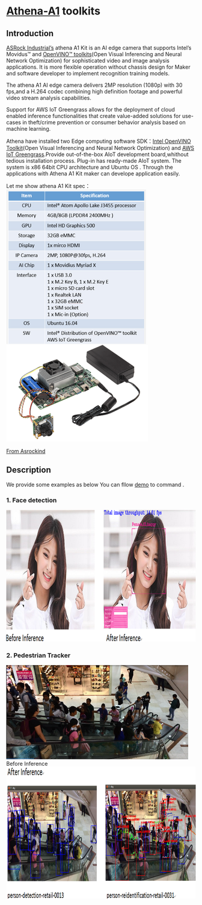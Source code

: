 # [Athena-A1](https://www.asrockind.com/overview.tw.asp?Model=athena%20A1)  toolkits


## Introduction

[ASRock Industrial’s](https://www.asrockind.com/) athena A1 Kit is an AI edge camera that supports Intel’s Movidus™ and [OpenVINO™ toolkits](https://software.intel.com/en-us/openvino-toolkit)(Open Visual Inferencing and Neural Network Optimization) for sophisticated video and image analysis applications. It is more flexible operation without chassis design for Maker and software developer to implement recognition training models.

The athena A1 AI edge camera delivers 2MP resolution (1080p) with 30 fps,and a H.264 codec combining high definition footage and powerful video stream analysis capabilities.

Support for AWS IoT Greengrass allows for the deployment of cloud enabled inference functionalities that create value-added solutions for use-cases in theft/crime prevention or consumer behavior analysis based on machine learning.

Athena have installed two Edge computing software SDK：[Intel OpenVINO Toolkit](https://software.intel.com/en-us/openvino-toolkit)(Open Visual Inferencing and Neural Network Optimization) and [AWS IoT Greengrass](https://aws.amazon.com/tw/greengrass/).Provide out-of-the-box AIoT development board,whithout tedious installation process. Plug-in has ready-made AIoT system. The system is x86 64bit CPU architecture and Ubuntu OS .  Through the applications with Athena A1 Kit maker can  develope application easily. 

Let me show athena A1 Kit spec： <br> 
 ![image](https://github.com/Asrockind/picture/blob/master/4.png)   ![image](https://github.com/Asrockind/picture/blob/master/athenaA1_2.png) <br> 

[From Asrockind](https://www.asrockind.com/overview.tw.asp?Model=athena%20A1)

## Description

We provide some examples as below 
You can fllow [demo](https://github.com/Asrockind/Athena-A1/blob/master/demo) to command . <br>
### 1. Face detection 
<img width="=900" height="350" src="https://github.com/Asrockind/picture/blob/master/1.png"/> 

### 2. Pedestrian Tracker

<img width="=700" height="250" src="https://github.com/Asrockind/picture/blob/master/pedestrian_tracker1.png"/> Before Inference
<img width="=900" height="350" src="https://github.com/Asrockind/picture/blob/master/pedestrian_tracker4.png"/> 
